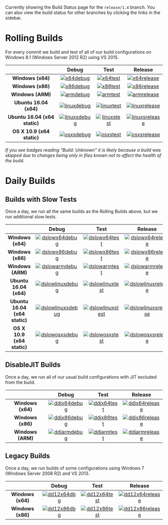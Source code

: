 Currently showing the Build Status page for the `release/1.4` branch. You can also view the build status for other branches by clicking the links in the sidebar.

# Rolling Builds

For every commit we build and test of all of our build configurations on Windows 8.1 (Windows Server 2012 R2) using VS 2015.

|                               | __Debug__ | __Test__ | __Release__ |
|:-----------------------------:|:---------:|:--------:|:-----------:|
| __Windows (x64)__             | [![x64debug][x64dbgicon]][x64dbglink] | [![x64test][x64testicon]][x64testlink] | [![x64release][x64relicon]][x64rellink] |
| __Windows (x86)__             | [![x86debug][x86dbgicon]][x86dbglink] | [![x86test][x86testicon]][x86testlink] | [![x86release][x86relicon]][x86rellink] |
| __Windows (ARM)__             | [![armdebug][armdbgicon]][armdbglink] | [![armtest][armtesticon]][armtestlink] | [![armrelease][armrelicon]][armrellink] |
| __Ubuntu 16.04 (x64)__        | [![linuxdebug][linuxdbgicon]][linuxdbglink] | [![linuxtest][linuxtesticon]][linuxtestlink] | [![linuxrelease][linuxrelicon]][linuxrellink] |
| __Ubuntu 16.04 (x64 static)__ | [![linuxsdebug][linuxsdbgicon]][linuxsdbglink] | [![linuxstest][linuxstesticon]][linuxstestlink] | [![linuxsrelease][linuxsrelicon]][linuxsrellink] |
| __OS X 10.9 (x64 static)__    | [![osxsdebug][osxsdbgicon]][osxsdbglink] | [![osxstest][osxstesticon]][osxstestlink] | [![osxsrelease][osxsrelicon]][osxsrellink] |

*If you see badges reading "Build: Unknown" it is likely because a build was skipped due to changes being only in files known not to affect the health of the build.*

[x64dbgicon]: https://ci2.dot.net/job/Microsoft_ChakraCore/job/release_1.4/job/x64_debug/badge/icon
[x64dbglink]: https://ci2.dot.net/job/Microsoft_ChakraCore/job/release_1.4/job/x64_debug/
[x64testicon]: https://ci2.dot.net/job/Microsoft_ChakraCore/job/release_1.4/job/x64_test/badge/icon
[x64testlink]: https://ci2.dot.net/job/Microsoft_ChakraCore/job/release_1.4/job/x64_test/
[x64relicon]: https://ci2.dot.net/job/Microsoft_ChakraCore/job/release_1.4/job/x64_release/badge/icon
[x64rellink]: https://ci2.dot.net/job/Microsoft_ChakraCore/job/release_1.4/job/x64_release/

[x86dbgicon]: https://ci2.dot.net/job/Microsoft_ChakraCore/job/release_1.4/job/x86_debug/badge/icon
[x86dbglink]: https://ci2.dot.net/job/Microsoft_ChakraCore/job/release_1.4/job/x86_debug/
[x86testicon]: https://ci2.dot.net/job/Microsoft_ChakraCore/job/release_1.4/job/x86_test/badge/icon
[x86testlink]: https://ci2.dot.net/job/Microsoft_ChakraCore/job/release_1.4/job/x86_test/
[x86relicon]: https://ci2.dot.net/job/Microsoft_ChakraCore/job/release_1.4/job/x86_release/badge/icon
[x86rellink]: https://ci2.dot.net/job/Microsoft_ChakraCore/job/release_1.4/job/x86_release/

[armdbgicon]: https://ci2.dot.net/job/Microsoft_ChakraCore/job/release_1.4/job/arm_debug/badge/icon
[armdbglink]: https://ci2.dot.net/job/Microsoft_ChakraCore/job/release_1.4/job/arm_debug/
[armtesticon]: https://ci2.dot.net/job/Microsoft_ChakraCore/job/release_1.4/job/arm_test/badge/icon
[armtestlink]: https://ci2.dot.net/job/Microsoft_ChakraCore/job/release_1.4/job/arm_test/
[armrelicon]: https://ci2.dot.net/job/Microsoft_ChakraCore/job/release_1.4/job/arm_release/badge/icon
[armrellink]: https://ci2.dot.net/job/Microsoft_ChakraCore/job/release_1.4/job/arm_release/

[linuxdbgicon]: https://ci2.dot.net/job/Microsoft_ChakraCore/job/release_1.4/job/ubuntu_linux_debug/badge/icon
[linuxdbglink]: https://ci2.dot.net/job/Microsoft_ChakraCore/job/release_1.4/job/ubuntu_linux_debug/
[linuxtesticon]: https://ci2.dot.net/job/Microsoft_ChakraCore/job/release_1.4/job/ubuntu_linux_test/badge/icon
[linuxtestlink]: https://ci2.dot.net/job/Microsoft_ChakraCore/job/release_1.4/job/ubuntu_linux_test/
[linuxrelicon]: https://ci2.dot.net/job/Microsoft_ChakraCore/job/release_1.4/job/ubuntu_linux_release/badge/icon
[linuxrellink]: https://ci2.dot.net/job/Microsoft_ChakraCore/job/release_1.4/job/ubuntu_linux_release/

[linuxsdbgicon]: https://ci2.dot.net/job/Microsoft_ChakraCore/job/release_1.4/job/ubuntu_linux_debug_static/badge/icon
[linuxsdbglink]: https://ci2.dot.net/job/Microsoft_ChakraCore/job/release_1.4/job/ubuntu_linux_debug_static/
[linuxstesticon]: https://ci2.dot.net/job/Microsoft_ChakraCore/job/release_1.4/job/ubuntu_linux_test_static/badge/icon
[linuxstestlink]: https://ci2.dot.net/job/Microsoft_ChakraCore/job/release_1.4/job/ubuntu_linux_test_static/
[linuxsrelicon]: https://ci2.dot.net/job/Microsoft_ChakraCore/job/release_1.4/job/ubuntu_linux_release_static/badge/icon
[linuxsrellink]: https://ci2.dot.net/job/Microsoft_ChakraCore/job/release_1.4/job/ubuntu_linux_release_static/

[osxsdbgicon]: https://ci2.dot.net/job/Microsoft_ChakraCore/job/release_1.4/job/osx_osx_debug_static/badge/icon
[osxsdbglink]: https://ci2.dot.net/job/Microsoft_ChakraCore/job/release_1.4/job/osx_osx_debug_static/
[osxstesticon]: https://ci2.dot.net/job/Microsoft_ChakraCore/job/release_1.4/job/osx_osx_test_static/badge/icon
[osxstestlink]: https://ci2.dot.net/job/Microsoft_ChakraCore/job/release_1.4/job/osx_osx_test_static/
[osxsrelicon]: https://ci2.dot.net/job/Microsoft_ChakraCore/job/release_1.4/job/osx_osx_release_static/badge/icon
[osxsrellink]: https://ci2.dot.net/job/Microsoft_ChakraCore/job/release_1.4/job/osx_osx_release_static/

# Daily Builds

## Builds with Slow Tests

Once a day, we run all the same builds as the Rolling Builds above, but we run additional slow tests.

|                               | __Debug__ | __Test__ | __Release__ |
|:-----------------------------:|:---------:|:--------:|:-----------:|
| __Windows (x64)__             | [![dslowx64debug][dslowx64dbgicon]][dslowx64dbglink] | [![dslowx64test][dslowx64testicon]][dslowx64testlink] | [![dslowx64release][dslowx64relicon]][dslowx64rellink] |
| __Windows (x86)__             | [![dslowx86debug][dslowx86dbgicon]][dslowx86dbglink] | [![dslowx86test][dslowx86testicon]][dslowx86testlink] | [![dslowx86release][dslowx86relicon]][dslowx86rellink] |
| __Windows (ARM)__             | [![dslowarmdebug][dslowarmdbgicon]][dslowarmdbglink] | [![dslowarmtest][dslowarmtesticon]][dslowarmtestlink] | [![dslowarmrelease][dslowarmrelicon]][dslowarmrellink] |
| __Ubuntu 16.04 (x64)__        | [![dslowlinuxdebug][dslowlinuxdbgicon]][dslowlinuxdbglink] | [![dslowlinuxtest][dslowlinuxtesticon]][dslowlinuxtestlink] | [![dslowlinuxrelease][dslowlinuxrelicon]][dslowlinuxrellink] |
| __Ubuntu 16.04 (x64 static)__ | [![dslowlinuxsdebug][dslowlinuxsdbgicon]][dslowlinuxsdbglink] | [![dslowlinuxstest][dslowlinuxstesticon]][dslowlinuxstestlink] | [![dslowlinuxsrelease][dslowlinuxsrelicon]][dslowlinuxsrellink] |
| __OS X 10.9 (x64 static)__    | [![dslowosxsdebug][dslowosxsdbgicon]][dslowosxsdbglink] | [![dslowosxstest][dslowosxstesticon]][dslowosxstestlink] | [![dslowosxsrelease][dslowosxsrelicon]][dslowosxsrellink] |

[dslowx64dbgicon]: https://ci2.dot.net/job/Microsoft_ChakraCore/job/release_1.4/job/daily_slow_x64_debug/badge/icon
[dslowx64dbglink]: https://ci2.dot.net/job/Microsoft_ChakraCore/job/release_1.4/job/daily_slow_x64_debug/
[dslowx64testicon]: https://ci2.dot.net/job/Microsoft_ChakraCore/job/release_1.4/job/daily_slow_x64_test/badge/icon
[dslowx64testlink]: https://ci2.dot.net/job/Microsoft_ChakraCore/job/release_1.4/job/daily_slow_x64_test/
[dslowx64relicon]: https://ci2.dot.net/job/Microsoft_ChakraCore/job/release_1.4/job/daily_slow_x64_release/badge/icon
[dslowx64rellink]: https://ci2.dot.net/job/Microsoft_ChakraCore/job/release_1.4/job/daily_slow_x64_release/

[dslowx86dbgicon]: https://ci2.dot.net/job/Microsoft_ChakraCore/job/release_1.4/job/daily_slow_x86_debug/badge/icon
[dslowx86dbglink]: https://ci2.dot.net/job/Microsoft_ChakraCore/job/release_1.4/job/daily_slow_x86_debug/
[dslowx86testicon]: https://ci2.dot.net/job/Microsoft_ChakraCore/job/release_1.4/job/daily_slow_x86_test/badge/icon
[dslowx86testlink]: https://ci2.dot.net/job/Microsoft_ChakraCore/job/release_1.4/job/daily_slow_x86_test/
[dslowx86relicon]: https://ci2.dot.net/job/Microsoft_ChakraCore/job/release_1.4/job/daily_slow_x86_release/badge/icon
[dslowx86rellink]: https://ci2.dot.net/job/Microsoft_ChakraCore/job/release_1.4/job/daily_slow_x86_release/

[dslowarmdbgicon]: https://ci2.dot.net/job/Microsoft_ChakraCore/job/release_1.4/job/daily_slow_arm_debug/badge/icon
[dslowarmdbglink]: https://ci2.dot.net/job/Microsoft_ChakraCore/job/release_1.4/job/daily_slow_arm_debug/
[dslowarmtesticon]: https://ci2.dot.net/job/Microsoft_ChakraCore/job/release_1.4/job/daily_slow_arm_test/badge/icon
[dslowarmtestlink]: https://ci2.dot.net/job/Microsoft_ChakraCore/job/release_1.4/job/daily_slow_arm_test/
[dslowarmrelicon]: https://ci2.dot.net/job/Microsoft_ChakraCore/job/release_1.4/job/daily_slow_arm_release/badge/icon
[dslowarmrellink]: https://ci2.dot.net/job/Microsoft_ChakraCore/job/release_1.4/job/daily_slow_arm_release/

[dslowlinuxdbgicon]: https://ci2.dot.net/job/Microsoft_ChakraCore/job/release_1.4/job/daily_ubuntu_linux_debug/badge/icon
[dslowlinuxdbglink]: https://ci2.dot.net/job/Microsoft_ChakraCore/job/release_1.4/job/daily_ubuntu_linux_debug/
[dslowlinuxtesticon]: https://ci2.dot.net/job/Microsoft_ChakraCore/job/release_1.4/job/daily_ubuntu_linux_test/badge/icon
[dslowlinuxtestlink]: https://ci2.dot.net/job/Microsoft_ChakraCore/job/release_1.4/job/daily_ubuntu_linux_test/
[dslowlinuxrelicon]: https://ci2.dot.net/job/Microsoft_ChakraCore/job/release_1.4/job/daily_ubuntu_linux_release/badge/icon
[dslowlinuxrellink]: https://ci2.dot.net/job/Microsoft_ChakraCore/job/release_1.4/job/daily_ubuntu_linux_release/

[dslowlinuxsdbgicon]: https://ci2.dot.net/job/Microsoft_ChakraCore/job/release_1.4/job/daily_ubuntu_linux_debug_static/badge/icon
[dslowlinuxsdbglink]: https://ci2.dot.net/job/Microsoft_ChakraCore/job/release_1.4/job/daily_ubuntu_linux_debug_static/
[dslowlinuxstesticon]: https://ci2.dot.net/job/Microsoft_ChakraCore/job/release_1.4/job/daily_ubuntu_linux_test_static/badge/icon
[dslowlinuxstestlink]: https://ci2.dot.net/job/Microsoft_ChakraCore/job/release_1.4/job/daily_ubuntu_linux_test_static/
[dslowlinuxsrelicon]: https://ci2.dot.net/job/Microsoft_ChakraCore/job/release_1.4/job/daily_ubuntu_linux_release_static/badge/icon
[dslowlinuxsrellink]: https://ci2.dot.net/job/Microsoft_ChakraCore/job/release_1.4/job/daily_ubuntu_linux_release_static/

[dslowosxsdbgicon]: https://ci2.dot.net/job/Microsoft_ChakraCore/job/release_1.4/job/daily_osx_osx_debug_static/badge/icon
[dslowosxsdbglink]: https://ci2.dot.net/job/Microsoft_ChakraCore/job/release_1.4/job/daily_osx_osx_debug_static/
[dslowosxstesticon]: https://ci2.dot.net/job/Microsoft_ChakraCore/job/release_1.4/job/daily_osx_osx_test_static/badge/icon
[dslowosxstestlink]: https://ci2.dot.net/job/Microsoft_ChakraCore/job/release_1.4/job/daily_osx_osx_test_static/
[dslowosxsrelicon]: https://ci2.dot.net/job/Microsoft_ChakraCore/job/release_1.4/job/daily_osx_osx_release_static/badge/icon
[dslowosxsrellink]: https://ci2.dot.net/job/Microsoft_ChakraCore/job/release_1.4/job/daily_osx_osx_release_static/

## DisableJIT Builds

Once a day, we run all of our usual build configurations with JIT excluded from the build.

|                   | __Debug__ | __Test__ | __Release__ |
|:-----------------:|:---------:|:--------:|:-----------:|
| __Windows (x64)__ | [![ddjx64debug][ddjx64dbgicon]][ddjx64dbglink] | [![ddjx64test][ddjx64testicon]][ddjx64testlink] | [![ddjx64release][ddjx64relicon]][ddjx64rellink] |
| __Windows (x86)__ | [![ddjx86debug][ddjx86dbgicon]][ddjx86dbglink] | [![ddjx86test][ddjx86testicon]][ddjx86testlink] | [![ddjx86release][ddjx86relicon]][ddjx86rellink] |
| __Windows (ARM)__ | [![ddjarmdebug][ddjarmdbgicon]][ddjarmdbglink] | [![ddjarmtest][ddjarmtesticon]][ddjarmtestlink] | [![ddjarmrelease][ddjarmrelicon]][ddjarmrellink] |

[ddjx64dbgicon]: https://ci2.dot.net/job/Microsoft_ChakraCore/job/release_1.4/job/daily_disablejit_x64_debug/badge/icon
[ddjx64dbglink]: https://ci2.dot.net/job/Microsoft_ChakraCore/job/release_1.4/job/daily_disablejit_x64_debug/
[ddjx64testicon]: https://ci2.dot.net/job/Microsoft_ChakraCore/job/release_1.4/job/daily_disablejit_x64_test/badge/icon
[ddjx64testlink]: https://ci2.dot.net/job/Microsoft_ChakraCore/job/release_1.4/job/daily_disablejit_x64_test/
[ddjx64relicon]: https://ci2.dot.net/job/Microsoft_ChakraCore/job/release_1.4/job/daily_disablejit_x64_release/badge/icon
[ddjx64rellink]: https://ci2.dot.net/job/Microsoft_ChakraCore/job/release_1.4/job/daily_disablejit_x64_release/

[ddjx86dbgicon]: https://ci2.dot.net/job/Microsoft_ChakraCore/job/release_1.4/job/daily_disablejit_x86_debug/badge/icon
[ddjx86dbglink]: https://ci2.dot.net/job/Microsoft_ChakraCore/job/release_1.4/job/daily_disablejit_x86_debug/
[ddjx86testicon]: https://ci2.dot.net/job/Microsoft_ChakraCore/job/release_1.4/job/daily_disablejit_x86_test/badge/icon
[ddjx86testlink]: https://ci2.dot.net/job/Microsoft_ChakraCore/job/release_1.4/job/daily_disablejit_x86_test/
[ddjx86relicon]: https://ci2.dot.net/job/Microsoft_ChakraCore/job/release_1.4/job/daily_disablejit_x86_release/badge/icon
[ddjx86rellink]: https://ci2.dot.net/job/Microsoft_ChakraCore/job/release_1.4/job/daily_disablejit_x86_release/

[ddjarmdbgicon]: https://ci2.dot.net/job/Microsoft_ChakraCore/job/release_1.4/job/daily_disablejit_arm_debug/badge/icon
[ddjarmdbglink]: https://ci2.dot.net/job/Microsoft_ChakraCore/job/release_1.4/job/daily_disablejit_arm_debug/
[ddjarmtesticon]: https://ci2.dot.net/job/Microsoft_ChakraCore/job/release_1.4/job/daily_disablejit_arm_test/badge/icon
[ddjarmtestlink]: https://ci2.dot.net/job/Microsoft_ChakraCore/job/release_1.4/job/daily_disablejit_arm_test/
[ddjarmrelicon]: https://ci2.dot.net/job/Microsoft_ChakraCore/job/release_1.4/job/daily_disablejit_arm_release/badge/icon
[ddjarmrellink]: https://ci2.dot.net/job/Microsoft_ChakraCore/job/release_1.4/job/daily_disablejit_arm_release/

## Legacy Builds

Once a day, we run builds of some configurations using Windows 7 (Windows Server 2008 R2) and VS 2013.

|                   | __Debug__ | __Test__ | __Release__ |
|:-----------------:|:---------------:|:--------------:|:-----------------:|
| __Windows (x64)__ | [![dd12x64dbg][dd12x64dbgicon]][dd12x64dbglink] | [![dd12x64test][dd12x64testicon]][dd12x64testlink] | [![dd12x64release][dd12x64relicon]][dd12x64rellink] |
| __Windows (x86)__ | [![dd12x86dbg][dd12x86dbgicon]][dd12x86dbglink] | [![dd12x86test][dd12x86testicon]][dd12x86testlink] | [![dd12x86release][dd12x86relicon]][dd12x86rellink] |

[dd12x64dbgicon]: https://ci2.dot.net/job/Microsoft_ChakraCore/job/release_1.4/job/daily_dev12_x64_debug/badge/icon
[dd12x64dbglink]: https://ci2.dot.net/job/Microsoft_ChakraCore/job/release_1.4/job/daily_dev12_x64_debug/
[dd12x64testicon]: https://ci2.dot.net/job/Microsoft_ChakraCore/job/release_1.4/job/daily_dev12_x64_test/badge/icon
[dd12x64testlink]: https://ci2.dot.net/job/Microsoft_ChakraCore/job/release_1.4/job/daily_dev12_x64_test/
[dd12x64relicon]: https://ci2.dot.net/job/Microsoft_ChakraCore/job/release_1.4/job/daily_dev12_x64_release/badge/icon
[dd12x64rellink]: https://ci2.dot.net/job/Microsoft_ChakraCore/job/release_1.4/job/daily_dev12_x64_release/

[dd12x86dbgicon]: https://ci2.dot.net/job/Microsoft_ChakraCore/job/release_1.4/job/daily_dev12_x86_debug/badge/icon
[dd12x86dbglink]: https://ci2.dot.net/job/Microsoft_ChakraCore/job/release_1.4/job/daily_dev12_x86_debug/
[dd12x86testicon]: https://ci2.dot.net/job/Microsoft_ChakraCore/job/release_1.4/job/daily_dev12_x86_test/badge/icon
[dd12x86testlink]: https://ci2.dot.net/job/Microsoft_ChakraCore/job/release_1.4/job/daily_dev12_x86_test/
[dd12x86relicon]: https://ci2.dot.net/job/Microsoft_ChakraCore/job/release_1.4/job/daily_dev12_x86_release/badge/icon
[dd12x86rellink]: https://ci2.dot.net/job/Microsoft_ChakraCore/job/release_1.4/job/daily_dev12_x86_release/
